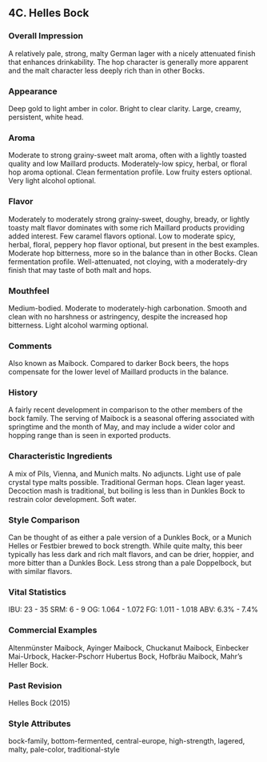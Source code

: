 ## 4C. Helles Bock

### Overall Impression

A relatively pale, strong, malty German lager with a nicely attenuated finish that enhances drinkability. The hop character is generally more apparent and the malt character less deeply rich than in other Bocks.

### Appearance

Deep gold to light amber in color. Bright to clear clarity. Large, creamy, persistent, white head.

### Aroma

Moderate to strong grainy-sweet malt aroma, often with a lightly toasted quality and low Maillard products. Moderately-low spicy, herbal, or floral hop aroma optional. Clean fermentation profile. Low fruity esters optional. Very light alcohol optional.

### Flavor

Moderately to moderately strong grainy-sweet, doughy, bready, or lightly toasty malt flavor dominates with some rich Maillard products providing added interest. Few caramel flavors optional. Low to moderate spicy, herbal, floral, peppery hop flavor optional, but present in the best examples. Moderate hop bitterness, more so in the balance than in other Bocks. Clean fermentation profile. Well-attenuated, not cloying, with a moderately-dry finish that may taste of both malt and hops.

### Mouthfeel

Medium-bodied. Moderate to moderately-high carbonation. Smooth and clean with no harshness or astringency, despite the increased hop bitterness. Light alcohol warming optional.

### Comments

Also known as Maibock. Compared to darker Bock beers, the hops compensate for the lower level of Maillard products in the balance.

### History

A fairly recent development in comparison to the other members of the bock family. The serving of Maibock is a seasonal offering associated with springtime and the month of May, and may include a wider color and hopping range than is seen in exported products.

### Characteristic Ingredients

A mix of Pils, Vienna, and Munich malts. No adjuncts. Light use of pale crystal type malts possible. Traditional German hops. Clean lager yeast. Decoction mash is traditional, but boiling is less than in Dunkles Bock to restrain color development. Soft water.

### Style Comparison

Can be thought of as either a pale version of a Dunkles Bock, or a Munich Helles or Festbier brewed to bock strength. While quite malty, this beer typically has less dark and rich malt flavors, and can be drier, hoppier, and more bitter than a Dunkles Bock. Less strong than a pale Doppelbock, but with similar flavors.

### Vital Statistics

IBU: 23 - 35
SRM: 6 - 9
OG: 1.064 - 1.072
FG: 1.011 - 1.018
ABV: 6.3% - 7.4%

### Commercial Examples

Altenmünster Maibock, Ayinger Maibock, Chuckanut Maibock, Einbecker Mai-Urbock, Hacker-Pschorr Hubertus Bock, Hofbräu Maibock, Mahr’s Heller Bock.

### Past Revision

Helles Bock (2015)

### Style Attributes

bock-family, bottom-fermented, central-europe, high-strength, lagered, malty, pale-color, traditional-style